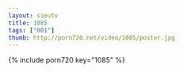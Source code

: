 ```yaml
--- 
layout: sieutv
title: 1085
tags: ["001"]
thumb: http://porn720.net/video/1085/poster.jpg
---
```

{% include porn720 key="1085" %} 
